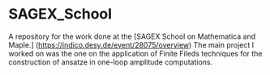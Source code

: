 # SAGEX_School
A repository for the work done at the [SAGEX School on Mathematica and Maple.] (https://indico.desy.de/event/28075/overview) The main project I worked on was the one on the application of Finite Fileds techniques for the construction of ansatze in one-loop amplitude computations.  
